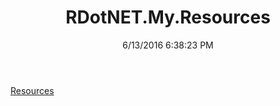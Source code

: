 ﻿---
title: RDotNET.My.Resources
date: 6/13/2016 6:38:23 PM
---

[Resources](T-RDotNET.My.Resources.Resources.html)
